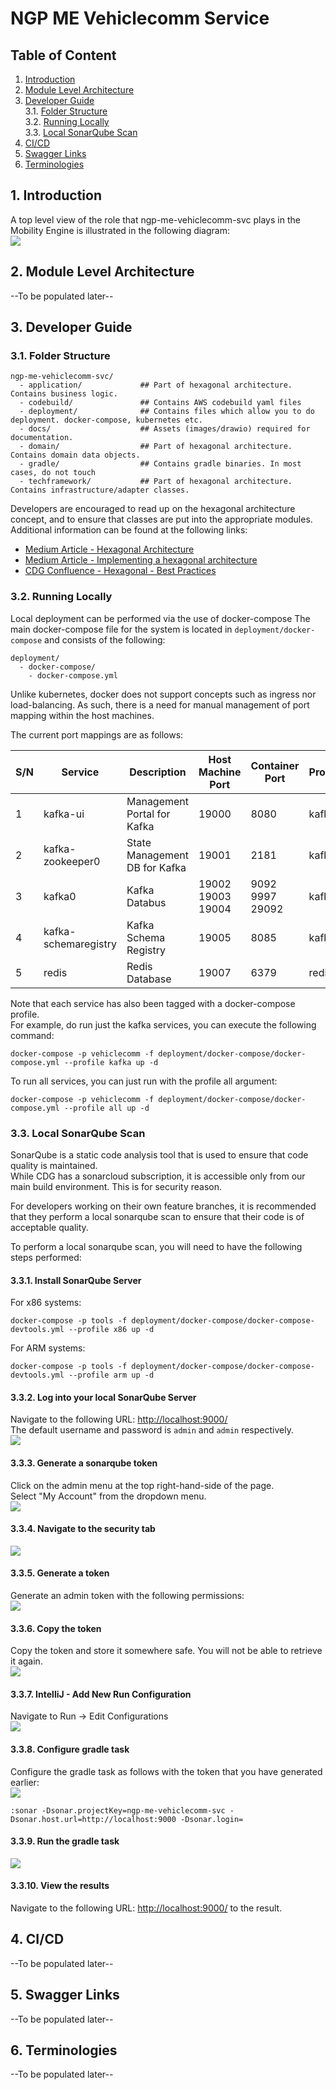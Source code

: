 # NGP ME Vehiclecomm Service
## Table of Content
1. [Introduction](#1-introduction)
2. [Module Level Architecture](#2-module-level-architecture)
3. [Developer Guide](#3-developer-guide)   
   3.1. [Folder Structure](#31-folder-structure)   
   3.2. [Running Locally](#32-running-locally)   
   3.3. [Local SonarQube Scan](#33-local-sonarqube-scan)
4. [CI/CD](#4-cicd)
5. [Swagger Links](#5-swagger-links)
6. [Terminologies](#6-terminologies)

## 1. Introduction
<a name="1-introduction"></a>
A top level view of the role that ngp-me-vehiclecomm-svc plays in the Mobility Engine is illustrated in the following diagram:   
![](docs/top_level_view.drawio.png)



## 2. Module Level Architecture
<a name="2-module-level-architecture"></a>
--To be populated later--

## 3. Developer Guide
<a name="3-developer-guide"></a>
### 3.1. Folder Structure
<a name="31-folder-structure"></a>
```
ngp-me-vehiclecomm-svc/
  - application/             ## Part of hexagonal architecture. Contains business logic.
  - codebuild/               ## Contains AWS codebuild yaml files  
  - deployment/              ## Contains files which allow you to do deployment. docker-compose, kubernetes etc.
  - docs/                    ## Assets (images/drawio) required for documentation.
  - domain/                  ## Part of hexagonal architecture. Contains domain data objects. 
  - gradle/                  ## Contains gradle binaries. In most cases, do not touch
  - techframework/           ## Part of hexagonal architecture. Contains infrastructure/adapter classes.
```
Developers are encouraged to read up on the hexagonal architecture concept, and to ensure that classes are put into the
appropriate modules. Additional information can be found at the following links:
- [Medium Article - Hexagonal Architecture](https://masne.medium.com/hexagonal-architecture-part-1-b8357d3ee17d)
- [Medium Article - Implementing a hexagonal architecture](https://medium.com/swlh/implementing-a-hexagonal-architecture-bcfbe0d63622)
- [CDG Confluence - Hexagonal - Best Practices](https://comfortdelgrotaxi.atlassian.net/wiki/spaces/NGP/pages/1123261534/Hexagonal+-+Best+Practices)

### 3.2. Running Locally
<a name="32-runninng-locally"></a>
Local deployment can be performed via the use of docker-compose
The main docker-compose file for the system is located in `deployment/docker-compose` and consists of the following:

```
deployment/
  - docker-compose/
    - docker-compose.yml
```

Unlike kubernetes, docker does not support concepts such as ingress nor load-balancing.
As such, there is a need for manual management of port mapping within the host machines.

The current port mappings are as follows:

| S/N | Service              | Description                   | Host Machine Port           | Container Port            | Profile  |
|-----|----------------------|-------------------------------|-----------------------------|---------------------------|----------|
| 1   | kafka-ui             | Management Portal for Kafka   | 19000                       | 8080                      | kafka    |
| 2   | kafka-zookeeper0     | State Management DB for Kafka | 19001                       | 2181                      | kafka    |
| 3   | kafka0               | Kafka Databus                 | 19002<br/> 19003<br/> 19004 | 9092<br/> 9997<br/> 29092 | kafka    |
| 4   | kafka-schemaregistry | Kafka Schema Registry         | 19005                       | 8085                      | kafka    |
| 5   | redis                | Redis Database                | 19007                       | 6379                      | redis    |




Note that each service has also been tagged with a docker-compose profile.   
For example, do run just the kafka services, you can execute the following command:
```
docker-compose -p vehiclecomm -f deployment/docker-compose/docker-compose.yml --profile kafka up -d
```

To run all services, you can just run with the profile all  argument:
```
docker-compose -p vehiclecomm -f deployment/docker-compose/docker-compose.yml --profile all up -d
```

### 3.3. Local SonarQube Scan
<a name="33-local-sonarqube-scan"></a>
SonarQube is a static code analysis tool that is used to ensure that code quality is maintained.    
While CDG has a sonarcloud subscription, it is accessible only from our main build environment. This is for security reason.

For developers working on their own feature branches, it is recommended that they perform a local sonarqube scan to
ensure that their code is of acceptable quality.

To perform a local sonarqube scan, you will need to have the following steps performed:
#### 3.3.1. Install SonarQube Server
For x86 systems:
```
docker-compose -p tools -f deployment/docker-compose/docker-compose-devtools.yml --profile x86 up -d
```

For ARM systems:
```
docker-compose -p tools -f deployment/docker-compose/docker-compose-devtools.yml --profile arm up -d
```

#### 3.3.2. Log into your local SonarQube Server
Navigate to the following URL: [http://localhost:9000/](http://localhost:9000/)    
The default username and password is `admin` and `admin` respectively.   
![](docs/sonarqube_login_page.png)

#### 3.3.3. Generate a sonarqube token
Click on the admin menu at the top right-hand-side of the page.   
Select "My Account" from the dropdown menu.   
![](docs/sonarqube_account_menu.png)

#### 3.3.4. Navigate to the security tab
![](docs/sonarqube_security_menu.png)

#### 3.3.5. Generate a token
Generate an admin token with the following permissions:   
![](docs/sonarqube_generate_token.png)

#### 3.3.6. Copy the token
Copy the token and store it somewhere safe. You will not be able to retrieve it again.   
![](docs/sonarqube_token.png)

#### 3.3.7. IntelliJ - Add New Run Configuration
Navigate to Run -> Edit Configurations   
![](docs/intellij_menu_navigation.png)

#### 3.3.8. Configure gradle task
Configure the gradle task as follows with the token that you have generated earlier:   
![](docs/intellij_task_configuration.png)

```
:sonar -Dsonar.projectKey=ngp-me-vehiclecomm-svc -Dsonar.host.url=http://localhost:9000 -Dsonar.login=
```

#### 3.3.9. Run the gradle task
![](docs/intellij_run_task.png)


#### 3.3.10. View the results
Navigate to the following URL: [http://localhost:9000/](http://localhost:9000/) to the result.


## 4. CI/CD
<a name="4-cicd"></a>
--To be populated later--


## 5. Swagger Links
<a name="5-swagger-links"></a>
--To be populated later--

## 6. Terminologies
<a name="6-terminologies"></a>
--To be populated later--